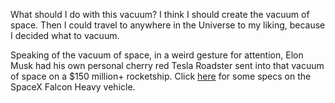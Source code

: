 What should I do with this vacuum?
I think I should create the vacuum of space.
Then I could travel to anywhere in the Universe to my liking,
because I decided what to vacuum.

Speaking of the vacuum of space, 
in a weird gesture for attention, 
Elon Musk had his own personal cherry red Tesla Roadster 
sent into that vacuum of space on a $150 million+ rocketship. 
Click [here](../falcon-heavy/falcon-heavy-specs.md) for some specs on the SpaceX Falcon Heavy vehicle.
